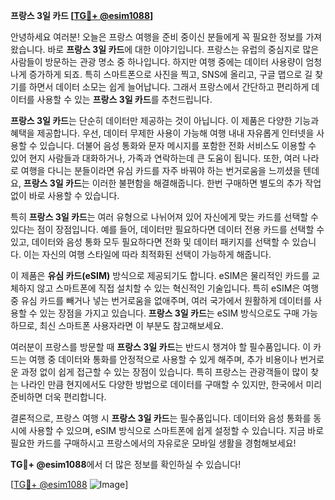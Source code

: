 **프랑스 3일 카드 [[TG💪+ @esim1088](https://t.me/s/esim1088)]**

안녕하세요 여러분! 오늘은 프랑스 여행을 준비 중이신 분들에게 꼭 필요한 정보를 가져왔습니다. 바로 **프랑스 3일 카드**에 대한 이야기입니다. 프랑스는 유럽의 중심지로 많은 사람들이 방문하는 관광 명소 중 하나입니다. 하지만 여행 중에는 데이터 사용량이 엄청나게 증가하게 되죠. 특히 스마트폰으로 사진을 찍고, SNS에 올리고, 구글 맵으로 길 찾기를 하면서 데이터 소모는 쉽게 늘어납니다. 그래서 프랑스에서 간단하고 편리하게 데이터를 사용할 수 있는 **프랑스 3일 카드**를 추천드립니다.

**프랑스 3일 카드**는 단순히 데이터만 제공하는 것이 아닙니다. 이 제품은 다양한 기능과 혜택을 제공합니다. 우선, 데이터 무제한 사용이 가능해 여행 내내 자유롭게 인터넷을 사용할 수 있습니다. 더불어 음성 통화와 문자 메시지를 포함한 전화 서비스도 이용할 수 있어 현지 사람들과 대화하거나, 가족과 연락하는데 큰 도움이 됩니다. 또한, 여러 나라로 여행을 다니는 분들이라면 유심 카드를 자주 바꿔야 하는 번거로움을 느끼셨을 텐데요, **프랑스 3일 카드**는 이러한 불편함을 해결해줍니다. 한번 구매하면 별도의 추가 작업 없이 바로 사용할 수 있습니다.

특히 **프랑스 3일 카드**는 여러 유형으로 나뉘어져 있어 자신에게 맞는 카드를 선택할 수 있다는 점이 장점입니다. 예를 들어, 데이터만 필요하다면 데이터 전용 카드를 선택할 수 있고, 데이터와 음성 통화 모두 필요하다면 전화 및 데이터 패키지를 선택할 수 있습니다. 이는 자신의 여행 스타일에 따라 최적화된 선택이 가능하게 해줍니다.

이 제품은 **유심 카드(eSIM)** 방식으로 제공되기도 합니다. eSIM은 물리적인 카드를 교체하지 않고 스마트폰에 직접 설치할 수 있는 혁신적인 기술입니다. 특히 eSIM은 여행 중 유심 카드를 빼거나 넣는 번거로움을 없애주며, 여러 국가에서 원활하게 데이터를 사용할 수 있는 장점을 가지고 있습니다. **프랑스 3일 카드**는 eSIM 방식으로도 구매 가능하므로, 최신 스마트폰 사용자라면 이 부분도 참고해보세요.

여러분이 프랑스를 방문할 때 **프랑스 3일 카드**는 반드시 챙겨야 할 필수품입니다. 이 카드는 여행 중 데이터와 통화를 안정적으로 사용할 수 있게 해주며, 추가 비용이나 번거로운 과정 없이 쉽게 접근할 수 있는 장점이 있습니다. 특히 프랑스는 관광객들이 많이 찾는 나라인 만큼 현지에서도 다양한 방법으로 데이터를 구매할 수 있지만, 한국에서 미리 준비하면 더욱 편리합니다.

결론적으로, 프랑스 여행 시 **프랑스 3일 카드**는 필수품입니다. 데이터와 음성 통화를 동시에 사용할 수 있으며, eSIM 방식으로 스마트폰에 쉽게 설정할 수 있습니다. 지금 바로 필요한 카드를 구매하시고 프랑스에서의 자유로운 모바일 생활을 경험해보세요!

**TG💪+ @esim1088**에서 더 많은 정보를 확인하실 수 있습니다! 

[[TG💪+ @esim1088](https://t.me/s/esim1088) ![Image](https://i.postimg.cc/Y0z9fWf4/image.png)]